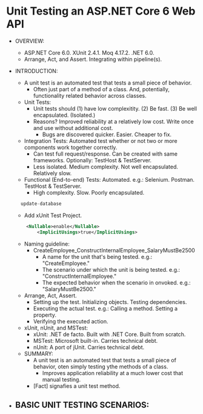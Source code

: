 # Unit Testing an ASP.NET Core 6 Web API

- OVERVIEW:
  - ASP.NET Core 6.0. XUnit 2.4.1. Moq 4.17.2. .NET 6.0.
  - Arrange, Act, and Assert. Integrating within pipeline(s).

- INTRODUCTION:
  - A unit test is an automated test that tests a small piece of behavior.
    - Often just part of a method of a class. And, potentially, functionality related behavior across classes.
  - Unit Tests:
    - Unit tests should (1) have low complexitity. (2) Be fast. (3) Be well encapsulated. (Isolated.)
    - Reasons? Improved reliability at a relatively low cost. Write once and use without additional cost.
      - Bugs are discovered quicker. Easier. Cheaper to fix.
  - Integration Tests: Automated test whether or not two or more components work together correctly.
    - Can test full request/response. Can be created with same frameworks. Optionally: TestHost & TestServer.
    - Less isolated. Medium complexity. Not well encapsulated. Relatively slow.
  - Functional (End-to-end) Tests: Automated. e.g.: Selenium. Postman. TestHost & TestServer.
    - High complexity. Slow. Poorly encapsulated.
  ```javascript
    update-database
  ```
  - Add xUnit Test Project.
  ```xml
      <Nullable>enable</Nullable>
	      <ImplicitUsings>true</ImplicitUsings>
    ```
  - Naming guideline:
    - CreateEmployee_ConstructInternalEmployee_SalaryMustBe2500
      - A name for the unit that's being tested. e.g.: "CreateEmployee."
      - The scenario under which the unit is being tested. e.g.: "ConstructInternalEmployee."
      - The expected behavior when the scenario in onvoked. e.g.: "SalaryMustBe2500."
  - Arrange, Act, Assert.
    - Setting up the test. Initializing objects. Testing dependencies.
    - Executing the actual test. e.g.: Calling a method. Setting a property.
    - Verifying the executed action.
  - xUnit, nUnit, and MSTest:
    - xUnit: .NET de facto. Built with .NET Core. Built from scratch.
    - MSTest: Microsoft built-in. Carries technical debt.
    - nUnit: A port of jUnit. Carries technical debt.
  - SUMMARY:
    - A unit test is an automated test that tests a small piece of behavior, oten simply testing ythe methods of a class.
      - Improves application reliability at a much lower cost that manual testing.
    - [Fact] signafies a unit test method.

- BASIC UNIT TESTING SCENARIOS:
  - 